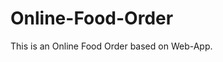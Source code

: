 # Online-Food-Order

This is an Online Food Order based on Web-App.

















































































































































































































